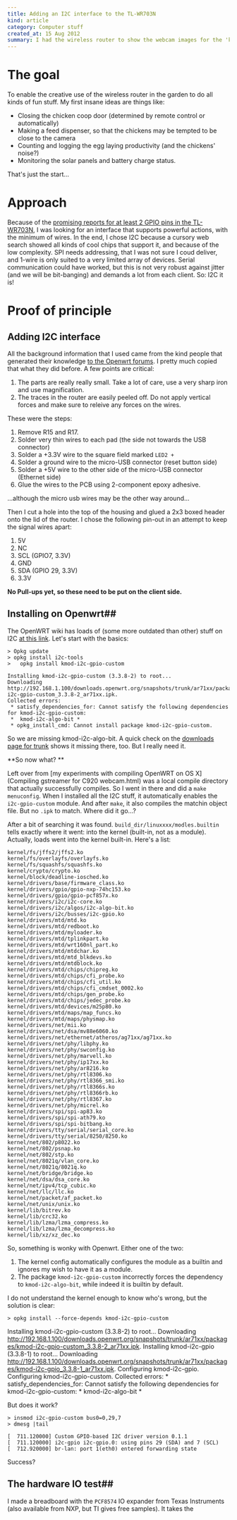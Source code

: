 ```yaml
--- 
title: Adding an I2C interface to the TL-WR703N
kind: article
category: Computer stuff
created_at: 15 Aug 2012
summary: I had the wireless router to show the webcam images for the 'kippycam'. Some discussions in the openwrt forms showed, that there are several spare GPIO pins on its chip. So: there is a chance to do all kinds of hardware control. This rekindled some childhood enthusiasm for electronics that I had nearly forgotten. So, how did I add hardware control (specifically, the I2C interface) to the TL-WR703N?
---
```

# The goal #

To enable the creative use of the wireless router in the garden to do
all kinds of fun stuff. My first insane ideas are things like:

- Closing the chicken coop door (determined by remote control or
  automatically)
- Making a feed dispenser, so that the chickens may be tempted to be
  close to the camera
- Counting and logging the egg laying productivity (and the chickens'
  noise?)
- Monitoring the solar panels and battery charge status.

That's just the start...

# Approach #

Because of the [promising reports for at least 2 GPIO pins in the
TL-WR703N][openwrt-703n-gpio], I was looking for an interface that supports powerful
actions, with the minimum of wires. In the end, I chose I2C because a
cursory web search showed all kinds of cool chips that support it, and
because of the low complexity. SPI needs addressing, that I was not
sure I coud deliver, and 1-wire is only suited to a very limited array
of devices. Serial communication could have worked, but this is not
very robust against jitter (and we will be bit-banging) and demands a
lot from each client. So: I2C it is!

# Proof of principle #

## Adding I2C interface ##

All the background information that I used came from the kind people
that generated their knowledge
[to the Openwrt forums][openwrt-703n-gpio]. I pretty much copied that
what they did before. A few points are critical:

1. The parts are really really small. Take a lot of care, use a very
sharp iron and use magnification.
2. The traces in the router are easily peeled off. Do not apply
vertical forces and make sure to releive any forces on the wires.

These were the steps:

1. Remove R15 and R17.
2. Solder very thin wires to each pad (the side not towards the USB
connector)
3. Solder a +3.3V wire to the square field marked `LED2 +`
4. Solder a ground wire to the micro-USB connector (reset button side)
5. Solder a +5V wire to the other side of the micro-USB connector
(Ethernet side)
6. Glue the wires to the PCB using 2-component epoxy adhesive.

...although the micro usb wires may be the other way around...

Then I cut a hole into the top of the housing and glued a 2x3 boxed
header onto the lid of the router. I chose the following pin-out in an
attempt to keep the signal wires apart:

1. 5V
2. NC
3. SCL (GPIO7, 3.3V)
4. GND
5. SDA (GPIO 29, 3.3V)
6. 3.3V

**No Pull-ups yet, so these need to be put on the client side.**

## Installing on Openwrt##
The OpenWRT wiki has loads of (some more outdated than other) stuff on
I2C
[at this link](http://wiki.openwrt.org/doku.php?id=oldwiki:port.i2c). Let's
start with the basics:

	> Opkg update
	> opkg install i2c-tools
	>	opkg install kmod-i2c-gpio-custom
	
	Installing kmod-i2c-gpio-custom (3.3.8-2) to root...
	Downloading http://192.168.1.100/downloads.openwrt.org/snapshots/trunk/ar71xx/packages/kmod-i2c-gpio-custom_3.3.8-2_ar71xx.ipk.
	Collected errors:
	 * satisfy_dependencies_for: Cannot satisfy the following dependencies for kmod-i2c-gpio-custom:
	 * 	kmod-i2c-algo-bit * 
	 * opkg_install_cmd: Cannot install package kmod-i2c-gpio-custom.

So we are missing kmod-i2c-algo-bit. A quick check on the
[downloads page for trunk][openwrt-downloads] shows it missing there,
too. But I really need it. 

**So now what? **

Left over from
[my experiments with compiling OpenWRT on OS X](Compiling gstreamer
for C920 webcam.html) was a local compile directory that actually
successfully compiles. So I went in there and did a `make
menuconfig`. When I installed all the I2C stuff, it automatically
enables the `i2c-gpio-custom` module. And after `make`, it also
compiles the matchin object file. But no `.ipk` to match. Where did it
go...?

After a bit of searching it was
found. `build_dir/linuxxxx/modles.builtin` tells exactly where it
went: into the kernel (built-in, not as a module). Actually, loads
went into the kernel built-in. Here's a list:

	kernel/fs/jffs2/jffs2.ko
	kernel/fs/overlayfs/overlayfs.ko
	kernel/fs/squashfs/squashfs.ko
	kernel/crypto/crypto.ko
	kernel/block/deadline-iosched.ko
	kernel/drivers/base/firmware_class.ko
	kernel/drivers/gpio/gpio-nxp-74hc153.ko
	kernel/drivers/gpio/gpio-pcf857x.ko
	kernel/drivers/i2c/i2c-core.ko
	kernel/drivers/i2c/algos/i2c-algo-bit.ko
	kernel/drivers/i2c/busses/i2c-gpio.ko
	kernel/drivers/mtd/mtd.ko
	kernel/drivers/mtd/redboot.ko
	kernel/drivers/mtd/myloader.ko
	kernel/drivers/mtd/tplinkpart.ko
	kernel/drivers/mtd/wrt160nl_part.ko
	kernel/drivers/mtd/mtdchar.ko
	kernel/drivers/mtd/mtd_blkdevs.ko
	kernel/drivers/mtd/mtdblock.ko
	kernel/drivers/mtd/chips/chipreg.ko
	kernel/drivers/mtd/chips/cfi_probe.ko
	kernel/drivers/mtd/chips/cfi_util.ko
	kernel/drivers/mtd/chips/cfi_cmdset_0002.ko
	kernel/drivers/mtd/chips/gen_probe.ko
	kernel/drivers/mtd/chips/jedec_probe.ko
	kernel/drivers/mtd/devices/m25p80.ko
	kernel/drivers/mtd/maps/map_funcs.ko
	kernel/drivers/mtd/maps/physmap.ko
	kernel/drivers/net/mii.ko
	kernel/drivers/net/dsa/mv88e6060.ko
	kernel/drivers/net/ethernet/atheros/ag71xx/ag71xx.ko
	kernel/drivers/net/phy/libphy.ko
	kernel/drivers/net/phy/swconfig.ko
	kernel/drivers/net/phy/marvell.ko
	kernel/drivers/net/phy/ip17xx.ko
	kernel/drivers/net/phy/ar8216.ko
	kernel/drivers/net/phy/rtl8306.ko
	kernel/drivers/net/phy/rtl8366_smi.ko
	kernel/drivers/net/phy/rtl8366s.ko
	kernel/drivers/net/phy/rtl8366rb.ko
	kernel/drivers/net/phy/rtl8367.ko
	kernel/drivers/net/phy/micrel.ko
	kernel/drivers/spi/spi-ap83.ko
	kernel/drivers/spi/spi-ath79.ko
	kernel/drivers/spi/spi-bitbang.ko
	kernel/drivers/tty/serial/serial_core.ko
	kernel/drivers/tty/serial/8250/8250.ko
	kernel/net/802/p8022.ko
	kernel/net/802/psnap.ko
	kernel/net/802/stp.ko
	kernel/net/8021q/vlan_core.ko
	kernel/net/8021q/8021q.ko
	kernel/net/bridge/bridge.ko
	kernel/net/dsa/dsa_core.ko
	kernel/net/ipv4/tcp_cubic.ko
	kernel/net/llc/llc.ko
	kernel/net/packet/af_packet.ko
	kernel/net/unix/unix.ko
	kernel/lib/bitrev.ko
	kernel/lib/crc32.ko
	kernel/lib/lzma/lzma_compress.ko
	kernel/lib/lzma/lzma_decompress.ko
	kernel/lib/xz/xz_dec.ko
	
So, something is wonky with Openwrt. Either one of the two:

1. The kernel config automatically configures the module as a builtin
and ignores my wish to have it as a module. 
2. The package `kmod-i2c-gpio-custom` incorrectly forces the
dependency to `kmod-i2c-algo-bit`, while indeed it is builtin by
default.

I do not understand the kernel enough to know who's wrong, but the
solution is clear:

	> opkg install --force-depends kmod-i2c-gpio-custom
   Installing kmod-i2c-gpio-custom (3.3.8-2) to root...
   Downloading http://192.168.1.100/downloads.openwrt.org/snapshots/trunk/ar71xx/packages/kmod-i2c-gpio-custom_3.3.8-2_ar71xx.ipk.
   Installing kmod-i2c-gpio (3.3.8-1) to root...
   Downloading http://192.168.1.100/downloads.openwrt.org/snapshots/trunk/ar71xx/packages/kmod-i2c-gpio_3.3.8-1_ar71xx.ipk.
   Configuring kmod-i2c-gpio.
   Configuring kmod-i2c-gpio-custom.
   Collected errors:
	* satisfy_dependencies_for: Cannot satisfy the following dependencies for kmod-i2c-gpio-custom:
	* 	kmod-i2c-algo-bit * 
 > 

But does it work?

    > insmod i2c-gpio-custom bus0=0,29,7
	> dmesg |tail
	
	[  711.120000] Custom GPIO-based I2C driver version 0.1.1
	[  711.120000] i2c-gpio i2c-gpio.0: using pins 29 (SDA) and 7 (SCL)
	[  712.920000] br-lan: port 1(eth0) entered forwarding state
	
Success?

## The hardware IO test##

I made a breadboard with the `PCF8574` IO expander from Texas
Instruments (also available from NXP, but TI gives free samples). It
takes the 
	
[openwrt-703n-gpio]:https://forum.openwrt.org/viewtopic.php?id=36471
[openwrt-downloads]:http://downloads.openwrt.org/snapshots/trunk/ar71xx/packages/
